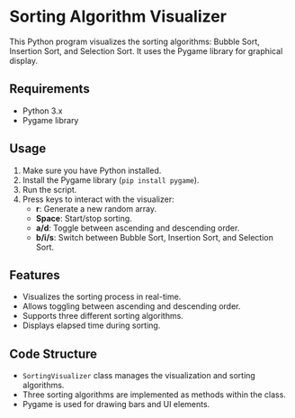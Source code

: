 # Sorting Algorithm Visualizer

This Python program visualizes the sorting algorithms: Bubble Sort, Insertion Sort, and Selection Sort. It uses the Pygame library for graphical display.

## Requirements

- Python 3.x
- Pygame library

## Usage

1. Make sure you have Python installed.
2. Install the Pygame library (`pip install pygame`).
3. Run the script.
4. Press keys to interact with the visualizer:
   - **r**: Generate a new random array.
   - **Space**: Start/stop sorting.
   - **a/d**: Toggle between ascending and descending order.
   - **b/i/s**: Switch between Bubble Sort, Insertion Sort, and Selection Sort.

## Features

- Visualizes the sorting process in real-time.
- Allows toggling between ascending and descending order.
- Supports three different sorting algorithms.
- Displays elapsed time during sorting.

## Code Structure

- `SortingVisualizer` class manages the visualization and sorting algorithms.
- Three sorting algorithms are implemented as methods within the class.
- Pygame is used for drawing bars and UI elements.
